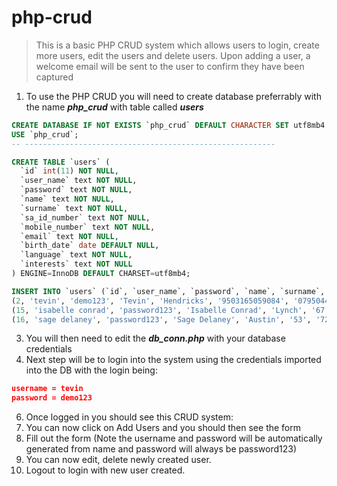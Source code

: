 # php-crud

> This is a basic PHP CRUD system which allows users to login, create more users, edit the users and delete users. Upon adding a user, a welcome email will be sent to the user to confirm they have been captured 

1.	To use the PHP CRUD you will need to create database preferrably with the name ***php_crud*** with table called ***users***
```sql
CREATE DATABASE IF NOT EXISTS `php_crud` DEFAULT CHARACTER SET utf8mb4 COLLATE utf8mb4_general_ci;
USE `php_crud`;
-- --------------------------------------------------------

CREATE TABLE `users` (
  `id` int(11) NOT NULL,
  `user_name` text NOT NULL,
  `password` text NOT NULL,
  `name` text NOT NULL,
  `surname` text NOT NULL,
  `sa_id_number` text NOT NULL,
  `mobile_number` text NOT NULL,
  `email` text NOT NULL,
  `birth_date` date DEFAULT NULL,
  `language` text NOT NULL,
  `interests` text NOT NULL
) ENGINE=InnoDB DEFAULT CHARSET=utf8mb4;

INSERT INTO `users` (`id`, `user_name`, `password`, `name`, `surname`, `sa_id_number`, `mobile_number`, `email`, `birth_date`, `language`, `interests`) VALUES
(2, 'tevin', 'demo123', 'Tevin', 'Hendricks', '9503165059084', '0795044020', 'tevinhendricks16@gmail.com', '1995-03-16', 'english', 'soccer'),
(15, 'isabelle conrad', 'password123', 'Isabelle Conrad', 'Lynch', '67', '783', 'fudacupul@mailinator.com', '2019-11-16', 'Other', 'Movies, Tennis'),
(16, 'sage delaney', 'password123', 'Sage Delaney', 'Austin', '53', '723', 'roqizuqe@mailinator.com', '2005-08-29', 'Afrikaans', 'Movies, Tennis, Music');

```
3.	You will then need to edit the ***db_conn.php*** with your database credentials
4.	Next step will be to login into the system using the credentials imported into the DB with the login being:
```json
username = tevin
password = demo123
```
6.	Once logged in you should see this CRUD system:
7.	You can now click on Add Users and you should then see the form
8.	Fill out the form (Note the username and password will be automatically generated from name and password will always be password123)
9.	You can now edit, delete newly created user. 
10.	Logout to login with new user created.
